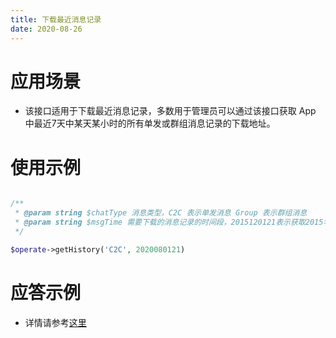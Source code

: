 ```yaml
---
title: 下载最近消息记录
date: 2020-08-26
---
```


# 应用场景

- 该接口适用于下载最近消息记录，多数用于管理员可以通过该接口获取 App 中最近7天中某天某小时的所有单发或群组消息记录的下载地址。

# 使用示例

```php

/**
 * @param string $chatType 消息类型，C2C 表示单发消息 Group 表示群组消息
 * @param string $msgTime 需要下载的消息记录的时间段，2015120121表示获取2015年12月1日21:00 - 21:59的消息的下载地址。该字段需精确到小时。每次请求只能获取某天某小时的所有单发或群组消息记录
 */

$operate->getHistory('C2C', 2020080121)

```

# 应答示例

- 详情请参考[这里](https://cloud.tencent.com/document/product/269/1650)